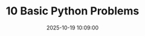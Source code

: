 ---
layout: post
title: 10 Basic Python Problems
date: 2025-10-19 10:09:00
description:
categories: ptyon
tags: python windows pip installation
featured: true
thumbnail: assets/img/9.jpg
---